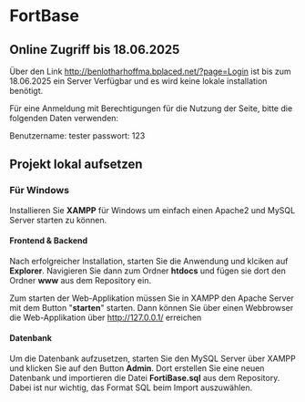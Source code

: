 # FortBase

## Online Zugriff bis 18.06.2025

Über den Link http://benlotharhoffma.bplaced.net/?page=Login ist bis zum 18.06.2025 ein Server Verfügbar und es wird keine lokale installation benötigt.

Für eine Anmeldung mit Berechtigungen für die Nutzung der Seite, bitte die folgenden Daten verwenden:

Benutzername: tester
passwort: 123

## Projekt lokal aufsetzen

### Für Windows

Installieren Sie **XAMPP** für Windows um einfach einen Apache2 und MySQL Server starten zu können. 

#### Frontend & Backend

Nach erfolgreicher Installation, starten Sie die Anwendung und klciken auf **Explorer**. Navigieren Sie dann zum Ordner **htdocs** und fügen sie dort den Ordner **www** aus dem Repository ein. 

Zum starten der Web-Applikation müssen Sie in XAMPP den Apache Server mit dem Button "**starten**" starten. Dann können Sie über einen Webbrowser die Web-Applikation über http://127.0.0.1/ erreichen

#### Datenbank 

Um die Datenbank aufzusetzen, starten Sie den MySQL Server über XAMPP und klicken Sie auf den Button **Admin**. Dort erstellen Sie eine neuen Datenbank und importieren die Datei **FortiBase.sql** aus dem Repository. Dabei ist nur wichtig, das Format SQL beim Import auszuwählen.
